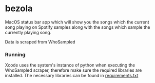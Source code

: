 # bezola

MacOS status bar app which will show you the songs which the current song playing on Spotify samples along with the songs which sample the currently playing song.

Data is scraped from WhoSampled

### Running
Xcode uses the system's instance of python when executing the WhoSampled scraper, therefore make sure the required libraries are installed. The necessary libraries can be found in [requirements.txt](misc/requirements.txt)
